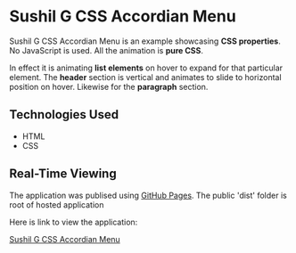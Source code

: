 # Sushil G CSS Accordian Menu

Sushil G CSS Accordian Menu is an example showcasing **CSS properties**. No JavaScript is used. All the animation is **pure CSS**.  

In effect it is animating **list elements** on hover to expand for that particular element.  The **header** section is vertical and animates to slide to horizontal position on hover.  Likewise for the **paragraph** section.      

## Technologies Used

- HTML
- CSS

## Real-Time Viewing

The application was publised using [GitHub Pages](https://pages.github.com/). The public 'dist' folder is root of hosted application

Here is link to view the application:

[Sushil G CSS Accordian Menu](https://susgupta.github.io/css_accordian_menu/index.html)